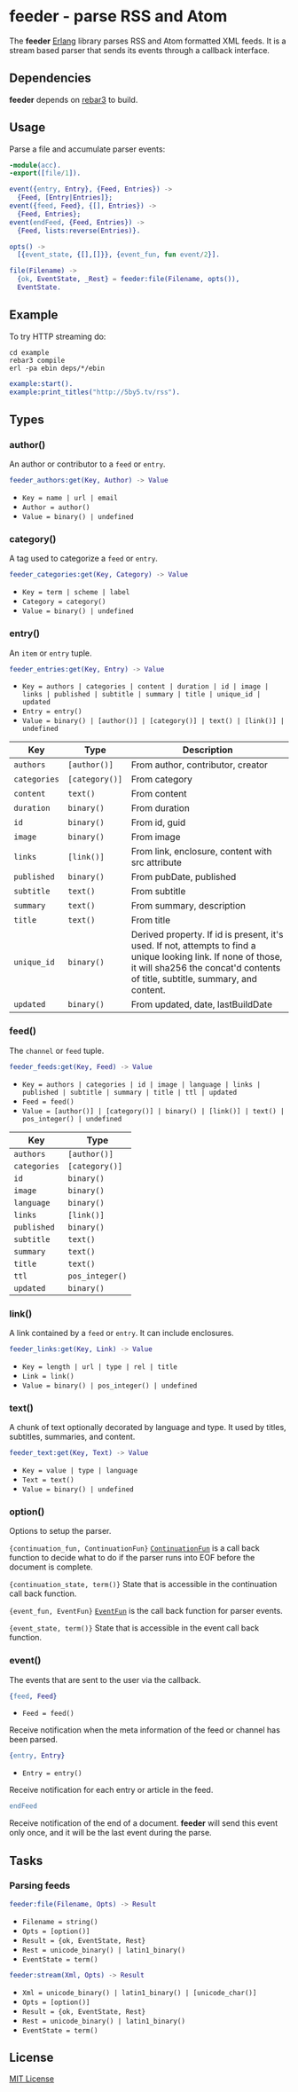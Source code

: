# feeder - parse RSS and Atom

The **feeder** [Erlang](http://www.erlang.org/) library parses RSS and Atom formatted XML feeds. It is a stream based parser that sends its events through a callback interface.

## Dependencies

**feeder** depends on [rebar3](http://www.rebar3.org/) to build.

## Usage

Parse a file and accumulate parser events:

```erlang
-module(acc).
-export([file/1]).

event({entry, Entry}, {Feed, Entries}) ->
  {Feed, [Entry|Entries]};
event({feed, Feed}, {[], Entries}) ->
  {Feed, Entries};
event(endFeed, {Feed, Entries}) ->
  {Feed, lists:reverse(Entries)}.

opts() ->
  [{event_state, {[],[]}}, {event_fun, fun event/2}].

file(Filename) ->
  {ok, EventState, _Rest} = feeder:file(Filename, opts()),
  EventState.
```

## Example

To try HTTP streaming do:

```
cd example
rebar3 compile
erl -pa ebin deps/*/ebin
```

```erlang
example:start().
example:print_titles("http://5by5.tv/rss").
```

## Types

### author()

An author or contributor to a `feed` or `entry`.

```erlang
feeder_authors:get(Key, Author) -> Value
```
- `Key = name | url | email`
- `Author = author()`
- `Value = binary() | undefined`

### category()

A tag used to categorize a `feed` or `entry`.

```erlang
feeder_categories:get(Key, Category) -> Value
```
- `Key = term | scheme | label`
- `Category = category()`
- `Value = binary() | undefined`

### entry()

An `item` or `entry` tuple.

```erlang
feeder_entries:get(Key, Entry) -> Value
```
- `Key = authors | categories | content | duration | id | image | links | published | subtitle | summary | title | unique_id | updated`
- `Entry = entry()`
- `Value = binary() | [author()] | [category()] | text() | [link()] | undefined`

| Key | Type | Description |
| --- | --- | --- |
| `authors` | `[author()]` | From author, contributor, creator |
| `categories` | `[category()]` | From category |
| `content` | `text()` | From content |
| `duration` | `binary()` | From duration |
| `id` | `binary()` | From id, guid |
| `image` | `binary()` | From image |
| `links` | `[link()]` | From link, enclosure, content with src attribute |
| `published` | `binary()` | From pubDate, published |
| `subtitle` | `text()` | From subtitle |
| `summary` | `text()` | From summary, description |
| `title` | `text()` | From title |
| `unique_id` | `binary()` | Derived property. If id is present, it's used. If not, attempts to find a unique looking link. If none of those, it will sha256 the concat'd contents of title, subtitle, summary, and content. |
| `updated` | `binary()` | From updated, date, lastBuildDate |


### feed()

The `channel` or `feed` tuple.

```erlang
feeder_feeds:get(Key, Feed) -> Value
```
- `Key = authors | categories | id | image | language | links | published | subtitle | summary | title | ttl | updated`
- `Feed = feed()`
- `Value = [author()] | [category()] | binary() | [link()] | text() | pos_integer() | undefined`

| Key | Type |
| --- | --- |
| `authors` | `[author()]` |
| `categories` | `[category()]` |
| `id` | `binary()` |
| `image` | `binary()` |
| `language` | `binary()` |
| `links` | `[link()]` |
| `published` | `binary()` |
| `subtitle` | `text()` |
| `summary` | `text()` |
| `title` | `text()` |
| `ttl` | `pos_integer()` |
| `updated` | `binary()` |

### link()

A link contained by a `feed` or `entry`. It can include enclosures.

```erlang
feeder_links:get(Key, Link) -> Value
```
- `Key = length | url | type | rel | title`
- `Link = link()`
- `Value = binary() | pos_integer() | undefined`

### text()

A chunk of text optionally decorated by language and type. It used by titles, subtitles, summaries, and content.

```erlang
feeder_text:get(Key, Text) -> Value
```
- `Key = value | type | language`
- `Text = text()`
- `Value = binary() | undefined`

### option()

Options to setup the parser.

`{continuation_fun, ContinuationFun}`
[`ContinuationFun`](http://www.erlang.org/doc/man/xmerl_sax_parser.html#ContinuationFun-1) is a call back function to decide what to do if the parser runs into EOF before the document is complete.

`{continuation_state, term()}`
State that is accessible in the continuation call back function.

`{event_fun, EventFun}`
[`EventFun`](http://www.erlang.org/doc/man/xmerl_sax_parser.html#EventFun-3) is the call back function for parser events.

`{event_state, term()}`
State that is accessible in the event call back function.

### event()

The events that are sent to the user via the callback.

```erlang
{feed, Feed}
```

- `Feed = feed()`

Receive notification when the meta information of the feed or channel has been parsed.

```erlang
{entry, Entry}
```

- `Entry = entry()`

Receive notification for each entry or article in the feed.

```erlang
endFeed
```

Receive notification of the end of a document. **feeder** will send this event only once, and it will be the last event during the parse.

## Tasks

### Parsing feeds

```erlang
feeder:file(Filename, Opts) -> Result
```
- `Filename = string()`
- `Opts = [option()]`
- `Result = {ok, EventState, Rest}`
- `Rest = unicode_binary() | latin1_binary()`
- `EventState = term()`

```erlang
feeder:stream(Xml, Opts) -> Result
```
- `Xml = unicode_binary() | latin1_binary() | [unicode_char()]`
- `Opts = [option()]`
- `Result = {ok, EventState, Rest}`
- `Rest = unicode_binary() | latin1_binary()`
- `EventState = term()`

## License

[MIT License](https://raw.github.com/andyfinnell/feeder/master/LICENSE)
